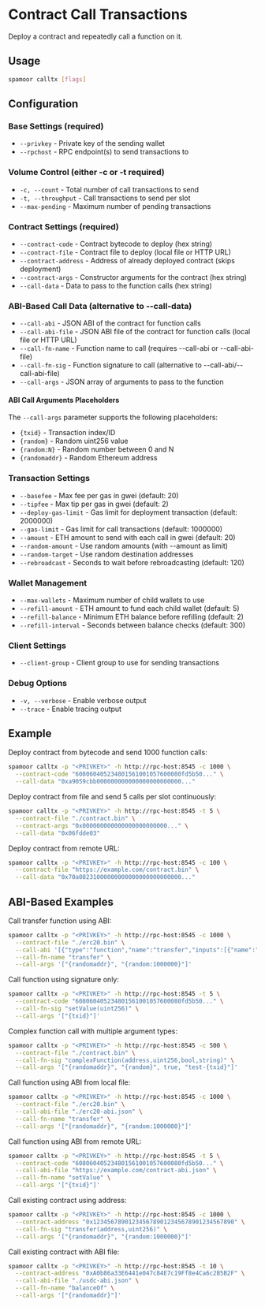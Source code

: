 # Contract Call Transactions

Deploy a contract and repeatedly call a function on it.

## Usage

```bash
spamoor calltx [flags]
```

## Configuration

### Base Settings (required)
- `--privkey` - Private key of the sending wallet
- `--rpchost` - RPC endpoint(s) to send transactions to

### Volume Control (either -c or -t required)
- `-c, --count` - Total number of call transactions to send
- `-t, --throughput` - Call transactions to send per slot
- `--max-pending` - Maximum number of pending transactions

### Contract Settings (required)
- `--contract-code` - Contract bytecode to deploy (hex string)
- `--contract-file` - Contract file to deploy (local file or HTTP URL)
- `--contract-address` - Address of already deployed contract (skips deployment)
- `--contract-args` - Constructor arguments for the contract (hex string)
- `--call-data` - Data to pass to the function calls (hex string)

### ABI-Based Call Data (alternative to --call-data)
- `--call-abi` - JSON ABI of the contract for function calls
- `--call-abi-file` - JSON ABI file of the contract for function calls (local file or HTTP URL)
- `--call-fn-name` - Function name to call (requires --call-abi or --call-abi-file)
- `--call-fn-sig` - Function signature to call (alternative to --call-abi/--call-abi-file)
- `--call-args` - JSON array of arguments to pass to the function

#### ABI Call Arguments Placeholders
The `--call-args` parameter supports the following placeholders:
- `{txid}` - Transaction index/ID
- `{random}` - Random uint256 value
- `{random:N}` - Random number between 0 and N
- `{randomaddr}` - Random Ethereum address

### Transaction Settings
- `--basefee` - Max fee per gas in gwei (default: 20)
- `--tipfee` - Max tip per gas in gwei (default: 2)
- `--deploy-gas-limit` - Gas limit for deployment transaction (default: 2000000)
- `--gas-limit` - Gas limit for call transactions (default: 1000000)
- `--amount` - ETH amount to send with each call in gwei (default: 20)
- `--random-amount` - Use random amounts (with --amount as limit)
- `--random-target` - Use random destination addresses
- `--rebroadcast` - Seconds to wait before rebroadcasting (default: 120)

### Wallet Management
- `--max-wallets` - Maximum number of child wallets to use
- `--refill-amount` - ETH amount to fund each child wallet (default: 5)
- `--refill-balance` - Minimum ETH balance before refilling (default: 2)
- `--refill-interval` - Seconds between balance checks (default: 300)

### Client Settings
- `--client-group` - Client group to use for sending transactions

### Debug Options
- `-v, --verbose` - Enable verbose output
- `--trace` - Enable tracing output

## Example

Deploy contract from bytecode and send 1000 function calls:
```bash
spamoor calltx -p "<PRIVKEY>" -h http://rpc-host:8545 -c 1000 \
  --contract-code "608060405234801561001057600080fd5b50..." \
  --call-data "0xa9059cbb000000000000000000000000..."
```

Deploy contract from file and send 5 calls per slot continuously:
```bash
spamoor calltx -p "<PRIVKEY>" -h http://rpc-host:8545 -t 5 \
  --contract-file "./contract.bin" \
  --contract-args "0x000000000000000000000000..." \
  --call-data "0x06fdde03"
```

Deploy contract from remote URL:
```bash
spamoor calltx -p "<PRIVKEY>" -h http://rpc-host:8545 -c 100 \
  --contract-file "https://example.com/contract.bin" \
  --call-data "0x70a08231000000000000000000000000..."
```

## ABI-Based Examples

Call transfer function using ABI:
```bash
spamoor calltx -p "<PRIVKEY>" -h http://rpc-host:8545 -c 1000 \
  --contract-file "./erc20.bin" \
  --call-abi '[{"type":"function","name":"transfer","inputs":[{"name":"to","type":"address"},{"name":"amount","type":"uint256"}]}]' \
  --call-fn-name "transfer" \
  --call-args '["{randomaddr}", "{random:1000000}"]'
```

Call function using signature only:
```bash
spamoor calltx -p "<PRIVKEY>" -h http://rpc-host:8545 -t 5 \
  --contract-code "608060405234801561001057600080fd5b50..." \
  --call-fn-sig "setValue(uint256)" \
  --call-args '["{txid}"]'
```

Complex function call with multiple argument types:
```bash
spamoor calltx -p "<PRIVKEY>" -h http://rpc-host:8545 -c 500 \
  --contract-file "./contract.bin" \
  --call-fn-sig "complexFunction(address,uint256,bool,string)" \
  --call-args '["{randomaddr}", "{random}", true, "test-{txid}"]'
```

Call function using ABI from local file:
```bash
spamoor calltx -p "<PRIVKEY>" -h http://rpc-host:8545 -c 1000 \
  --contract-file "./erc20.bin" \
  --call-abi-file "./erc20-abi.json" \
  --call-fn-name "transfer" \
  --call-args '["{randomaddr}", "{random:1000000}"]'
```

Call function using ABI from remote URL:
```bash
spamoor calltx -p "<PRIVKEY>" -h http://rpc-host:8545 -t 5 \
  --contract-code "608060405234801561001057600080fd5b50..." \
  --call-abi-file "https://example.com/contract-abi.json" \
  --call-fn-name "setValue" \
  --call-args '["{txid}"]'
```

Call existing contract using address:
```bash
spamoor calltx -p "<PRIVKEY>" -h http://rpc-host:8545 -c 1000 \
  --contract-address "0x1234567890123456789012345678901234567890" \
  --call-fn-sig "transfer(address,uint256)" \
  --call-args '["{randomaddr}", "{random:1000000}"]'
```

Call existing contract with ABI file:
```bash
spamoor calltx -p "<PRIVKEY>" -h http://rpc-host:8545 -t 10 \
  --contract-address "0xA0b86a33E6441e047c84E7c19Ff8e4Ca6c2B5B2F" \
  --call-abi-file "./usdc-abi.json" \
  --call-fn-name "balanceOf" \
  --call-args '["{randomaddr}"]'
``` 